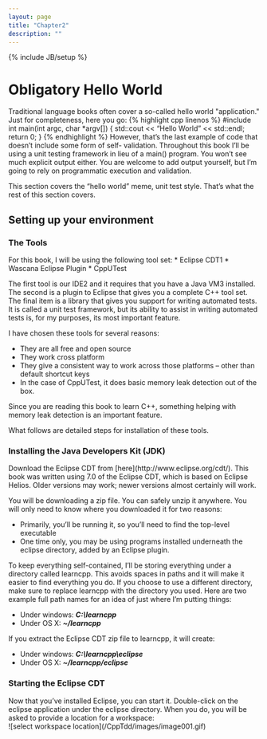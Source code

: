 ```yaml
---
layout: page
title: "Chapter2"
description: ""
---
```

{% include JB/setup %}
<h1>Obligatory Hello World</h1>
Traditional language books often cover a so-called hello world "application." Just for completeness, here you go:
{% highlight cpp linenos %}
#include <iostream>
int main(int argc, char *argv[]) { 
	std::cout << “Hello World” << std::endl; 
	return 0;
}
{% endhighlight %}
However, that’s the last example of code that doesn’t include some form of self- validation. Throughout this book I’ll be using a unit testing framework in lieu of a main() program. You won’t see much explicit output either. You are welcome to add output yourself, but I’m going to rely on programmatic execution and validation.

This section covers the “hello world” meme, unit test style. That’s what the rest of this section covers.
<h2>Setting up your environment</h2>
<h3>The Tools</h3>
For this book, I will be using the following tool set:
* Eclipse CDT1
* Wascana Eclipse Plugin
* CppUTest

The first tool is our IDE2 and it requires that you have a Java VM3 installed. The second is a plugin to Eclipse that gives you a complete C++ tool set. The final item is a library that gives you support for writing automated tests. It is called a unit test framework, but its ability to assist in writing automated tests is, for my purposes, its most important feature.

I have chosen these tools for several reasons:
* They are all free and open source
* They work cross platform
* They give a consistent way to work across those platforms – other than default shortcut keys
* In the case of CppUTest, it does basic memory leak detection out of the box. 

Since you are reading this book to learn C++, something helping with memory leak detection is an important feature.

What follows are detailed steps for installation of these tools.
<h3>Installing the Java Developers Kit (JDK)</h3>
Download the Eclipse CDT from [here](http://www.eclipse.org/cdt/). This book was written using 7.0 of the Eclipse CDT, which is based on Eclipse Helios. Older versions may work; newer versions almost certainly will work.

You will be downloading a zip file. You can safely unzip it anywhere. You will only need to know where you downloaded it for two reasons:
* Primarily, you’ll be running it, so you’ll need to find the top-level executable
* One time only, you may be using programs installed underneath the eclipse directory, added by an Eclipse plugin.

To keep everything self-contained, I’ll be storing everything under a directory called learncpp. This avoids spaces in paths and it will make it easier to find everything you do. If you choose to use a different directory, make sure to replace learncpp with the directory you used. Here are two example full path names for an idea of just where I’m putting things:
* Under windows:<i> <b>C:\learncpp</b></i>
* Under OS X:<i> <b> ~/learncpp</b></i>

If you extract the Eclipse CDT zip file to learncpp, it will create:
* Under windows:<i> <b>C:\learncpp\eclipse</b></i>
* Under OS X:<i> <b> ~/learncpp/eclipse</b></i>

<h3>Starting the Eclipse CDT</h3>
Now that you’ve installed Eclipse, you can start it. Double-click on the eclipse application under the eclipse directory. When you do, you will be asked to provide a location for a workspace:<br/>
![select workspace location](/CppTdd/images/image001.gif)
